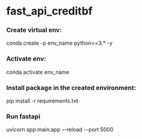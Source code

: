# fast_api_creditbf

### Create virtual env:

conda create -p env_name python==3.* -y

### Activate env:

conda activate env_name

### Install package in the created environment:

pip install -r requirements.txt

### Run fastapi

uvicorn app.main:app --reload --port 5000

